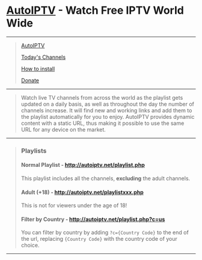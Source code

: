 # [AutoIPTV](http://autoiptv.net) - Watch Free IPTV World Wide

----

> [AutoIPTV](http://autoiptv.net)
>
> [Today's Channels](http://autoiptv.net/pages/today)
>
> [How to install](http://autoiptv.net/pages/setup)
>
> [Donate](http://autoiptv.net/pages/donate)

----

> Watch live TV channels from across the world as the playlist gets updated on a daily basis, as well as throughout the day the number of channels increase. It will find new and working links and add them to the playlist automatically for you to enjoy. AutoIPTV provides dynamic content with a static URL, thus making it possible to use the same URL for any device on the market.

----

> ### Playlists
>
> #### Normal Playlist - http://autoiptv.net/playlist.php
>
> This playlist includes all the channels, **excluding** the adult channels. 
>
>
> #### Adult (+18) - http://autoiptv.net/playlistxxx.php
>
> This is not for viewers under the age of 18! 
>
>
> #### Filter by Country - http://autoiptv.net/playlist.php?c=us
>
> You can filter by country by adding `?c={Country Code}` to the end of the url, replacing `{Country Code}` with the country code of your choice.

----
